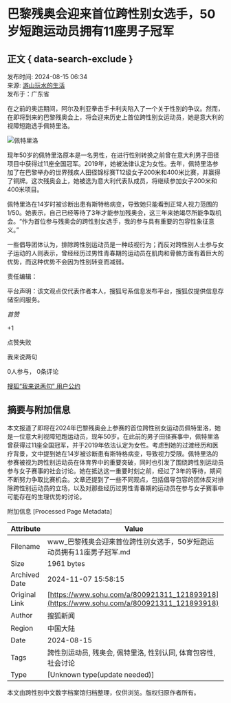 # 巴黎残奥会迎来首位跨性别女选手，50岁短跑运动员拥有11座男子冠军

## 正文 { data-search-exclude }


发布时间: 2024-08-15 06:34  
来源: [游山玩水的生活](https://www.sohu.com/a/800921311_121893918?spm=smpc.content-abroad.content.1.1730995024150yY2Q8rv)  
发布于：广东省  

在之前的奥运期间，阿尔及利亚拳击手卡利夫陷入了一个关于性别的争议。然而，在即将到来的巴黎残奥会上，将会迎来历史上首位跨性别女运动员，她是意大利的视障短跑选手佩特里洛。

![佩特里洛](https://q3.itc.cn/images01/20240815/791ba356f8664cd281b89297200150fe.jpeg)

现年50岁的佩特里洛原本是一名男性，在进行性别转换之前曾在意大利男子田径项目中获得过11座全国冠军。2019年，她被法律认定为女性。去年，佩特里洛参加了在巴黎举办的世界残疾人田径锦标赛T12级女子200米和400米比赛，并赢得了铜牌。这次残奥会上，她被选为意大利代表队成员，将继续参加女子200米和400米项目。

佩特里洛在14岁时被诊断出患有斯特格病变，导致她只能看到正常人视力范围的1/50。她表示，自己已经等待了3年才能参加残奥会，这三年来她竭尽所能争取机会。“作为首位参与残奥会的跨性别女选手，我的参与具有重要的包容性象征意义。”

一些倡导团体认为，排除跨性别运动员是一种歧视行为；而反对跨性别人士参与女子运动的人则表示，曾经经历过男性青春期的运动员在肌肉和骨骼方面有着巨大的优势，而这种优势不会因为性别转变而减弱。

责任编辑：

平台声明：该文观点仅代表作者本人，搜狐号系信息发布平台，搜狐仅提供信息存储空间服务。

_首赞_

+1

点赞失败

我来说两句

0人参与， 0条评论

[搜狐“我来说两句” 用户公约](http://zt.pinglun.sohu.com/s2014/sljyhgy/index.shtml)

## 摘要与附加信息

<!-- tcd_abstract -->
本文报道了即将在2024年巴黎残奥会上参赛的首位跨性别女运动员佩特里洛，她是一位意大利视障短跑运动员，现年50岁。在此前的男子田径赛事中，佩特里洛曾获得过11座全国冠军，并于2019年依法认定为女性。考虑到她的过渡经历和医疗背景，文中提到她在14岁被诊断患有斯特格病变，导致视力受限。佩特里洛的参赛被视为跨性别运动员在体育界中的重要突破，同时也引发了围绕跨性别运动员参与女子赛事的社会讨论。她在抵达这一重要时刻之前，经过了3年的等待，期间不断努力争取比赛机会。文章还提到了一些不同观点，包括倡导包容的团体反对排除跨性别运动员的立场，以及对那些经历过男性青春期的运动员在参与女子赛事中可能存在的生理优势的讨论。
<!-- tcd_abstract_end -->

附加信息 [Processed Page Metadata]

| Attribute       | Value                                  |
|-----------------|----------------------------------------|
| Filename        | www_巴黎残奥会迎来首位跨性别女选手，50岁短跑运动员拥有11座男子冠军.md                             |
| Size            | 1961 bytes                           |
| Archived Date   | 2024-11-07 15:58:15                             |
| Original Link   | [https://www.sohu.com/a/800921311_121893918](https://www.sohu.com/a/800921311_121893918)                       |
| Author          | 搜狐新闻                               |
| Region          | 中国大陆                               |
| Date            | 2024-08-15                                 |
| Tags            | 跨性别运动员, 残奥会, 佩特里洛, 性别认同, 体育包容性, 社会讨论                                 |
| Type            | [Unknown type(update needed)]                                 |
<!-- tcd_table_end -->

本文由跨性别中文数字档案馆归档整理，仅供浏览。版权归原作者所有。
